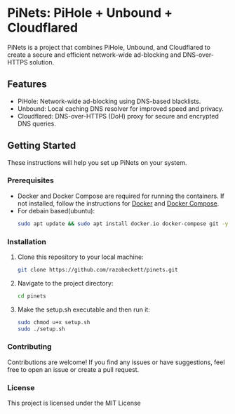# PiNets: PiHole + Unbound + Cloudflared

PiNets is a project that combines PiHole, Unbound, and Cloudflared to create a secure and efficient network-wide ad-blocking and DNS-over-HTTPS solution.

## Features

- PiHole: Network-wide ad-blocking using DNS-based blacklists.
- Unbound: Local caching DNS resolver for improved speed and privacy.
- Cloudflared: DNS-over-HTTPS (DoH) proxy for secure and encrypted DNS queries.

## Getting Started

These instructions will help you set up PiNets on your system.

### Prerequisites

- Docker and Docker Compose are required for running the containers. If not installed, follow the instructions for [Docker](https://docs.docker.com/get-docker/) and [Docker Compose](https://docs.docker.com/compose/install/).
- For debain based(ubuntu):
  ```sh
  sudo apt update && sudo apt install docker.io docker-compose git -y

### Installation

1. Clone this repository to your local machine:

   ```sh
   git clone https://github.com/razobeckett/pinets.git

2. Navigate to the project directory:

   ```sh
   cd pinets

3. Make the setup.sh executable and then run it:

   ```sh
   sudo chmod u+x setup.sh
   sudo ./setup.sh

### Contributing
Contributions are welcome! If you find any issues or have suggestions, feel free to open an issue or create a pull request.

### License 
This project is licensed under the MIT License 
